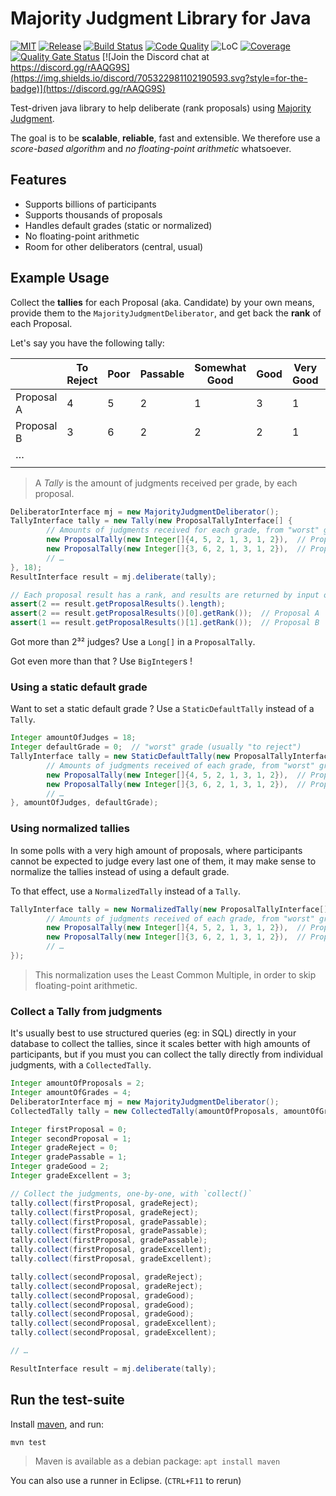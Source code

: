 # Majority Judgment Library for Java

[![MIT](https://img.shields.io/github/license/MieuxVoter/majority-judgment-library-java?style=for-the-badge)](./LICENSE)
[![Release](https://img.shields.io/github/v/release/MieuxVoter/majority-judgment-library-java?sort=semver&style=for-the-badge)](https://github.com/MieuxVoter/majority-judgment-library-java/releases)
[![Build Status](https://img.shields.io/github/actions/workflow/status/MieuxVoter/majority-judgment-library-java/maven.yml?style=for-the-badge)](https://github.com/MieuxVoter/majority-judgment-library-java/actions)
[![Code Quality](https://img.shields.io/codefactor/grade/github/MieuxVoter/majority-judgment-library-java?style=for-the-badge)](https://www.codefactor.io/repository/github/mieuxvoter/majority-judgment-library-java)
![LoC](https://img.shields.io/tokei/lines/github/MieuxVoter/majority-judgment-library-java?style=for-the-badge)
[![Coverage](https://sonarcloud.io/api/project_badges/measure?project=MieuxVoter_majority-judgment-library-java&metric=coverage)](https://sonarcloud.io/dashboard?id=jeanpic_majority-judgment-library-java)
[![Quality Gate Status](https://sonarcloud.io/api/project_badges/measure?project=MieuxVoter_majority-judgment-library-java&metric=alert_status)](https://sonarcloud.io/dashboard?id=jeanpic_majority-judgment-library-java)
[![Join the Discord chat at https://discord.gg/rAAQG9S](https://img.shields.io/discord/705322981102190593.svg?style=for-the-badge)](https://discord.gg/rAAQG9S)

Test-driven java library to help deliberate (rank proposals) using [Majority Judgment](https://mieuxvoter.fr/index.php/decouvrir/?lang=en).

The goal is to be **scalable**, **reliable**, fast and extensible.
We therefore use a _score-based algorithm_ and _no floating-point arithmetic_ whatsoever.


## Features

- Supports billions of participants
- Supports thousands of proposals
- Handles default grades (static or normalized)
- No floating-point arithmetic
- Room for other deliberators (central, usual)


## Example Usage

Collect the **tallies** for each Proposal (aka. Candidate) by your own means,
provide them to the `MajorityJudgmentDeliberator`, and get back the **rank** of each Proposal.

Let's say you have the following tally:

|            | To Reject | Poor | Passable | Somewhat Good | Good | Very Good | Excellent |
|------------|-----------|------|----------|---------------|------|-----------|-----------|
| Proposal A |     4     |   5  |     2    |       1       |   3  |     1     |     2     |
| Proposal B |     3     |   6  |     2    |       2       |   2  |     1     |     2     |
|     …      |           |      |          |               |      |           |           |
|            |           |      |          |               |      |           |           |

> A _Tally_ is the amount of judgments received per grade, by each proposal.

``` java
DeliberatorInterface mj = new MajorityJudgmentDeliberator();
TallyInterface tally = new Tally(new ProposalTallyInterface[] {
        // Amounts of judgments received for each grade, from "worst" grade to "best" grade
        new ProposalTally(new Integer[]{4, 5, 2, 1, 3, 1, 2}),  // Proposal A
        new ProposalTally(new Integer[]{3, 6, 2, 1, 3, 1, 2}),  // Proposal B
        // …
}, 18);
ResultInterface result = mj.deliberate(tally);

// Each proposal result has a rank, and results are returned by input order
assert(2 == result.getProposalResults().length);
assert(2 == result.getProposalResults()[0].getRank());  // Proposal A
assert(1 == result.getProposalResults()[1].getRank());  // Proposal B
```

Got more than 2³² judges?  Use a `Long[]` in a `ProposalTally`.

Got even more than that ?  Use `BigInteger`s !


### Using a static default grade

Want to set a static default grade ?  Use a `StaticDefaultTally` instead of a `Tally`.

```java
Integer amountOfJudges = 18;
Integer defaultGrade = 0;  // "worst" grade (usually "to reject")
TallyInterface tally = new StaticDefaultTally(new ProposalTallyInterface[] {
        // Amounts of judgments received of each grade, from "worst" grade to "best" grade
        new ProposalTally(new Integer[]{4, 5, 2, 1, 3, 1, 2}),  // Proposal A
        new ProposalTally(new Integer[]{3, 6, 2, 1, 3, 1, 2}),  // Proposal B
        // …
}, amountOfJudges, defaultGrade);
```


### Using normalized tallies

In some polls with a very high amount of proposals, where participants cannot be expected to judge every last one of them, it may make sense to normalize the tallies instead of using a default grade.

To that effect, use a `NormalizedTally` instead of a `Tally`.

```java
TallyInterface tally = new NormalizedTally(new ProposalTallyInterface[] {
        // Amounts of judgments received of each grade, from "worst" grade to "best" grade
        new ProposalTally(new Integer[]{4, 5, 2, 1, 3, 1, 2}),  // Proposal A
        new ProposalTally(new Integer[]{3, 6, 2, 1, 3, 1, 2}),  // Proposal B
        // …
});
```

> This normalization uses the Least Common Multiple, in order to skip floating-point arithmetic.


### Collect a Tally from judgments

It's usually best to use structured queries (eg: in SQL) directly in your database to collect the tallies, since it scales better with high amounts of participants, but if you must you can collect the tally directly from individual judgments, with a `CollectedTally`.

```java
Integer amountOfProposals = 2;
Integer amountOfGrades = 4;
DeliberatorInterface mj = new MajorityJudgmentDeliberator();
CollectedTally tally = new CollectedTally(amountOfProposals, amountOfGrades);

Integer firstProposal = 0;
Integer secondProposal = 1;
Integer gradeReject = 0;
Integer gradePassable = 1;
Integer gradeGood = 2;
Integer gradeExcellent = 3;

// Collect the judgments, one-by-one, with `collect()`
tally.collect(firstProposal, gradeReject);
tally.collect(firstProposal, gradeReject);
tally.collect(firstProposal, gradePassable);
tally.collect(firstProposal, gradePassable);
tally.collect(firstProposal, gradePassable);
tally.collect(firstProposal, gradeExcellent);
tally.collect(firstProposal, gradeExcellent);

tally.collect(secondProposal, gradeReject);
tally.collect(secondProposal, gradeReject);
tally.collect(secondProposal, gradeGood);
tally.collect(secondProposal, gradeGood);
tally.collect(secondProposal, gradeGood);
tally.collect(secondProposal, gradeExcellent);
tally.collect(secondProposal, gradeExcellent);

// …

ResultInterface result = mj.deliberate(tally);
```


## Run the test-suite

Install [maven](https://maven.apache.org), and run:

    mvn test

> Maven is available as a debian package: `apt install maven`

You can also use a runner in Eclipse.  (`CTRL+F11` to rerun)

